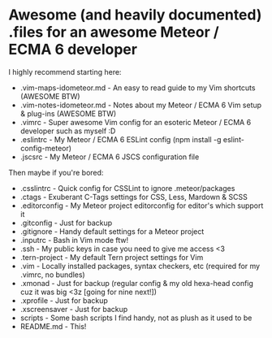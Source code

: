 # Awesome (and heavily documented) .files for an awesome Meteor / ECMA 6 developer

I highly recommend starting here:
* .vim-maps-idometeor.md - An easy to read guide to my Vim shortcuts (AWESOME BTW)
* .vim-notes-idometeor.md - Notes about my Meteor / ECMA 6 Vim setup & plug-ins (AWESOME BTW)
* .vimrc - Super awesome Vim config for an esoteric Meteor / ECMA 6 developer such as myself :D
* .eslintrc - My Meteor / ECMA 6 ESLint config (npm install -g eslint-config-meteor)
* .jscsrc - My Meteor / ECMA 6 JSCS configuration file

Then maybe if you're bored:
* .csslintrc - Quick config for CSSLint to ignore .meteor/packages
* .ctags - Exuberant C-Tags settings for CSS, Less, Mardown & SCSS
* .editorconfig - My Meteor project editorconfig for editor's which support it
* .gitconfig - Just for backup
* .gitignore - Handy default settings for a Meteor project
* .inputrc - Bash in Vim mode ftw!
* .ssh - My public keys in case you need to give me access <3
* .tern-project - My default Tern project settings for Vim
* .vim - Locally installed packages, syntax checkers, etc (required for my .vimrc, no bundles)
* .xmonad - Just for backup (regular config & my old hexa-head config cuz it was big <3z [going for nine next!])
* .xprofile - Just for backup
* .xscreensaver - Just for backup
* scripts - Some bash scripts I find handy, not as plush as it used to be
* README.md - This!
